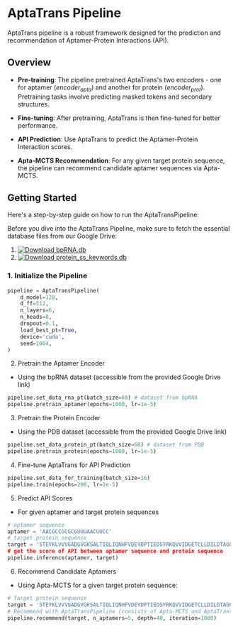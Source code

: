 # AptaTrans Pipeline

AptaTrans pipeline is a robust framework designed for the prediction and recommendation of Aptamer-Protein Interactions (API).

## Overview
- **Pre-training**: The pipeline pretrained AptaTrans's two encoders - one for aptamer ($encoder_{apta}$) and another for protein ($encoder_{prot}$). Pretraining tasks involve predicting masked tokens and secondary structures.
  
- **Fine-tuning**: After pretraining, AptaTrans is then fine-tuned for better performance.

- **API Prediction**: Use AptaTrans to predict the Aptamer-Protein Interaction scores.

- **Apta-MCTS Recommendation**: For any given target protein sequence, the pipeline can recommend candidate aptamer sequences via Apta-MCTS.

## Getting Started

Here's a step-by-step guide on how to run the AptaTransPipeline:

Before you dive into the AptaTrans Pipeline, make sure to fetch the essential database files from our Google Drive:
1. [![Download bpRNA.db](https://img.shields.io/badge/Download-protein_ss_keywords.db-blue?style=for-the-badge&logo=google-drive)](https://drive.google.com/file/d/178f_Tb3kgK4sZ23QAhqiK5YOUtkxjyMl/view?usp=sharing](https://drive.google.com/file/d/178f_Tb3kgK4sZ23QAhqiK5YOUtkxjyMl/view?usp=drive_link))
2. [![Download protein_ss_keywords.db](https://img.shields.io/badge/Download-protein_ss_keywords.db-blue?style=for-the-badge&logo=google-drive)]([https://drive.google.com/file/d/1E1TIVtppA1L6nu0f8pYQKBAz2ZyBSCMY/view?usp=sharing](https://drive.google.com/file/d/1E1TIVtppA1L6nu0f8pYQKBAz2ZyBSCMY/view?usp=drive_link))

### 1. Initialize the Pipeline

```python
pipeline = AptaTransPipeline(
    d_model=128,
    d_ff=512,
    n_layers=6,
    n_heads=8,
    dropout=0.1,
    load_best_pt=True,
    device='cuda',
    seed=1004,
)
```

2. Pretrain the Aptamer Encoder
- Using the bpRNA dataset (accessible from the provided Google Drive link)
```python
pipeline.set_data_rna_pt(batch_size=68) # dataset from bpRNA
pipeline.pretrain_aptamer(epochs=1000, lr=1e-5)
```

3. Pretrain the Protein Encoder
- Using the PDB dataset (accessible from the provided Google Drive link)
```python
pipeline.set_data_protein_pt(batch_size=68) # dataset from PDB
pipeline.pretrain_protein(epochs=1000, lr=1e-5)
```

4. Fine-tune AptaTrans for API Prediction
```python
pipeline.set_data_for_training(batch_size=16)
pipeline.train(epochs=200, lr=1e-5)
```

5. Predict API Scores
- For given aptamer and target protein sequences
```python
# aptamer sequence
aptamer = 'AACGCCGCGCGUUUAACUUCC'
# target protein sequence
target = 'STEYKLVVVGADGVGKSALTIQLIQNHFVDEYDPTIEDSYRKQVVIDGETCLLDILDTAGQEEYSAMRDQYMRTGEGFLCVFAINNTKSFEDIHHYREQIKRVKDSEDVPMVLVGNKCDLPSRTVDTKQAQDLARSYGIPFIETSAKTRQGVDDAFYTLV
# get the score of API between aptamer sequence and protein sequence
pipeline.inference(aptamer, target)
```

6. Recommend Candidate Aptamers
- Using Apta-MCTS for a given target protein sequence:
```python
# Target protein sequence
target = 'STEYKLVVVGADGVGKSALTIQLIQNHFVDEYDPTIEDSYRKQVVIDGETCLLDILDTAGQEEYSAMRDQYMRTGEGFLCVFAINNTKSFEDIHHYREQIKRVKDSEDVPMVLVGNKCDLPSRTVDTKQAQDLARSYGIPFIETSAKTRQGVDDAFYTLVREIRKHKEKMSK'
# Recommend with AptaTransPipeline (consists of Apta-MCTS and AptaTrans)
pipeline.recommend(target, n_aptamers=5, depth=40, iteration=1000)
```
